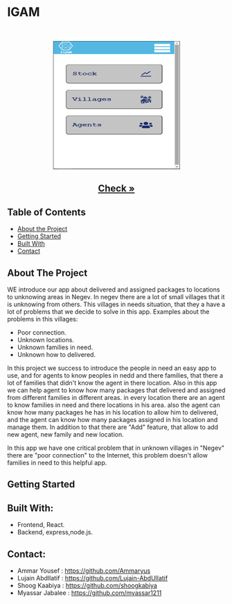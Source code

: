 # IGAM

<br />

<p align = "center">
  <img src= 'image1.png'  width="295" height="295" />
</p>
  <h2 align="center"><a href=''><strong>Check »</strong></a>

<!-- TABLE OF CONTENTS -->

## Table of Contents

- [About the Project](#about-the-project)
- [Getting Started](#getting-started)
- [Built With](#built-with)
- [Contact](#contact)

<!-- ABOUT THE PROJECT -->

## About The Project
WE introduce our app about delivered and assigned packages to locations to unknowing areas in Negev. In negev there are a lot of small villages that it is unknowing from others.
This villages in needs situation, that they a have a lot of problems that we decide to solve in this app.
Examples about the problems in this villages:
- Poor connection.
- Unknown locations.
- Unknown families in need.
- Unknown how to delivered.

 In this project we success to introduce the people in need an easy app to use, and for agents to know peoples in nedd and there families, that there a lot of families that didn't know the agent in there location.
 Also in this app we can help agent to know how many packages that delivered and assigned from different families in different areas. in  every location there are an agent to know families in need and there locations in his area. also the agent can know how many packages he has in his location to allow him to delivered, and the agent can know how many packages assigned in his location and manage them.
 In addition to that there are "Add" feature, that allow to add new agent, new family and new location.
 
 In this app we have one critical problem that in unknown villages in "Negev" there are "poor connection" to the Internet, this problem doesn't allow families in need to this helpful app.
 
 
 
 
<!-- GETTING STARTED -->

## Getting Started



## Built With:
- Frontend, React.
- Backend, express,node.js.



## Contact:

- Ammar Yousef : https://github.com/Ammaryus
- Lujain Abdllatif : https://github.com/Lujain-AbdUllatif
- Shoog Kaabiya : https://github.com/shoogkabiya
- Myassar Jabalee : https://github.com/myassar1211


